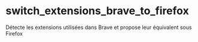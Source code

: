 # switch_extensions_brave_to_firefox
Détecte les extensions utilisées dans Brave et propose leur équivalent sous Firefox
